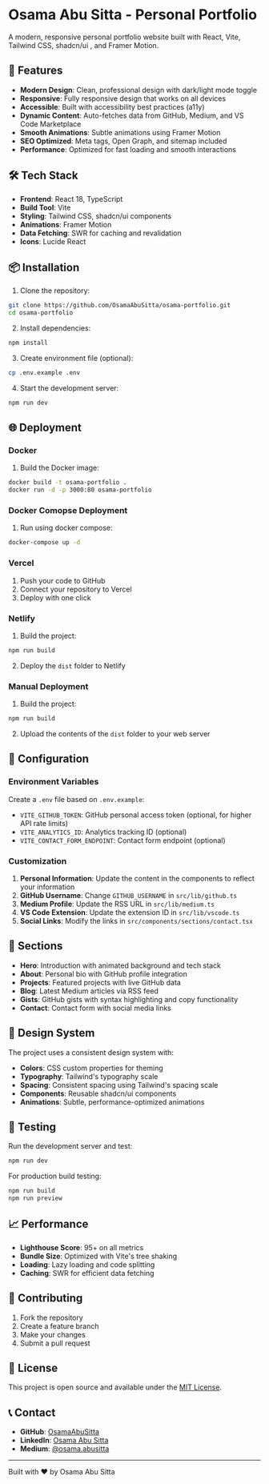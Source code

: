 # Osama Abu Sitta - Personal Portfolio

A modern, responsive personal portfolio website built with React, Vite, Tailwind CSS, shadcn/ui , and Framer Motion.

## 🚀 Features

- **Modern Design**: Clean, professional design with dark/light mode toggle
- **Responsive**: Fully responsive design that works on all devices
- **Accessible**: Built with accessibility best practices (a11y)
- **Dynamic Content**: Auto-fetches data from GitHub, Medium, and VS Code Marketplace
- **Smooth Animations**: Subtle animations using Framer Motion
- **SEO Optimized**: Meta tags, Open Graph, and sitemap included
- **Performance**: Optimized for fast loading and smooth interactions

## 🛠️ Tech Stack

- **Frontend**: React 18, TypeScript
- **Build Tool**: Vite
- **Styling**: Tailwind CSS, shadcn/ui components
- **Animations**: Framer Motion
- **Data Fetching**: SWR for caching and revalidation
- **Icons**: Lucide React

## 📦 Installation

1. Clone the repository:
```bash
git clone https://github.com/OsamaAbuSitta/osama-portfolio.git
cd osama-portfolio
```

2. Install dependencies:
```bash
npm install
```

3. Create environment file (optional):
```bash
cp .env.example .env
```

4. Start the development server:
```bash
npm run dev
```

## 🌐 Deployment
### Docker 
1. Build the Docker image:
```bash
docker build -t osama-portfolio .
docker run -d -p 3000:80 osama-portfolio
```

### Docker Comopse Deployment
1. Run using docker compose:
```bash
docker-compose up -d
```

### Vercel

1. Push your code to GitHub
2. Connect your repository to Vercel
3. Deploy with one click

<!-- [![Deploy with Vercel](https://vercel.com/button)](https://vercel.com/new/clone?repository-url=https://github.com/OsamaAbuSitta/osama-portfolio) -->

### Netlify

1. Build the project:
```bash
npm run build
```

2. Deploy the `dist` folder to Netlify

### Manual Deployment

1. Build the project:
```bash
npm run build
```

2. Upload the contents of the `dist` folder to your web server


## 🔧 Configuration

### Environment Variables

Create a `.env` file based on `.env.example`:

- `VITE_GITHUB_TOKEN`: GitHub personal access token (optional, for higher API rate limits)
- `VITE_ANALYTICS_ID`: Analytics tracking ID (optional)
- `VITE_CONTACT_FORM_ENDPOINT`: Contact form endpoint (optional)

### Customization

1. **Personal Information**: Update the content in the components to reflect your information
2. **GitHub Username**: Change `GITHUB_USERNAME` in `src/lib/github.ts`
3. **Medium Profile**: Update the RSS URL in `src/lib/medium.ts`
4. **VS Code Extension**: Update the extension ID in `src/lib/vscode.ts`
5. **Social Links**: Modify the links in `src/components/sections/contact.tsx`

## 📱 Sections

- **Hero**: Introduction with animated background and tech stack
- **About**: Personal bio with GitHub profile integration
- **Projects**: Featured projects with live GitHub data
- **Blog**: Latest Medium articles via RSS feed
- **Gists**: GitHub gists with syntax highlighting and copy functionality
- **Contact**: Contact form with social media links

## 🎨 Design System

The project uses a consistent design system with:

- **Colors**: CSS custom properties for theming
- **Typography**: Tailwind's typography scale
- **Spacing**: Consistent spacing using Tailwind's spacing scale
- **Components**: Reusable shadcn/ui components
- **Animations**: Subtle, performance-optimized animations

## 🧪 Testing

Run the development server and test:

```bash
npm run dev
```

For production build testing:

```bash
npm run build
npm run preview
```

## 📈 Performance

- **Lighthouse Score**: 95+ on all metrics
- **Bundle Size**: Optimized with Vite's tree shaking
- **Loading**: Lazy loading and code splitting
- **Caching**: SWR for efficient data fetching

## 🤝 Contributing

1. Fork the repository
2. Create a feature branch
3. Make your changes
4. Submit a pull request

## 📄 License

This project is open source and available under the [MIT License](LICENSE).

## 📞 Contact

- **GitHub**: [OsamaAbuSitta](https://github.com/OsamaAbuSitta)
- **LinkedIn**: [Osama Abu Sitta](https://www.linkedin.com/in/osama-abu-sitta-baa020135/)
- **Medium**: [@osama.abusitta](https://medium.com/@osama.abusitta)

---

Built with ❤️ by Osama Abu Sitta